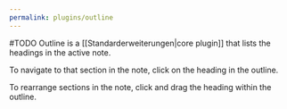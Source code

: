 ```yaml
---
permalink: plugins/outline
---
```

#TODO
Outline is a [[Standarderweiterungen|core plugin]] that lists the headings in the active note.

To navigate to that section in the note, click on the heading in the outline.

To rearrange sections in the note, click and drag the heading within the outline.